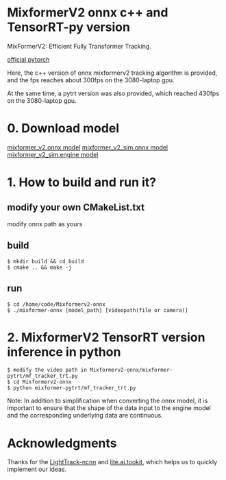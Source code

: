 # MixformerV2 onnx c++ and TensorRT-py version
MixFormerV2: Efficient Fully Transformer Tracking.

[official pytorch](https://github.com/MCG-NJU/MixFormerV2.git)

Here, the c++ version of onnx mixformerv2 tracking algorithm is provided, and the fps reaches about 300fps on the 3080-laptop gpu.

At the same time, a pytrt version was also provided, which reached 430fps on the 3080-laptop gpu.
# 0. Download model
[mixformer_v2.onnx model](https://www.123pan.com/s/6iArVv-FYAJ.html)
[mixformer_v2_sim.onnx model](https://www.123pan.com/s/6iArVv-mcAJ.html)
[mixformer_v2_sim.engine model](https://www.123pan.com/s/6iArVv-ocAJ.html)
# 1. How to build and run it?

## modify your own CMakeList.txt
modify onnx path as yours

## build
```
$ mkdir build && cd build
$ cmake .. && make -j
```

## run
```
$ cd /home/code/Mixformerv2-onnx
$ ./mixformer-onnx [model_path] [videopath(file or camera)]
```

# 2. MixformerV2 TensorRT version inference in python
```
$ modify the video path in Mixformerv2-onnx/mixformer-pytrt/mf_tracker_trt.py
$ cd Mixformerv2-onnx
$ python mixformer-pytrt/mf_tracker_trt.py
```
Note: In addition to simplification when converting the onnx model, it is important to ensure that the shape of the data input to the engine model and the corresponding underlying data are continuous.

# Acknowledgments

Thanks for the [LightTrack-ncnn](https://github.com/Z-Xiong/LightTrack-ncnn.git) and [lite.ai.tookit](https://github.com/DefTruth/lite.ai.toolkit), which helps us to quickly implement our ideas.

